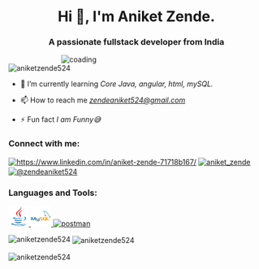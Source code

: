 <h1 align="center">Hi 👋, I'm Aniket Zende.</h1>
<h3 align="center">A passionate fullstack developer from India</h3>
<img align="right" alt="coading" width="400" src="https://camo.githubusercontent.com/5ddf73ad3a205111cf8c686f687fc216c2946a75005718c8da5b837ad9de78c9/68747470733a2f2f7468756d62732e6766796361742e636f6d2f4576696c4e657874446576696c666973682d736d616c6c2e676966">
<p align="left"> <img src="https://komarev.com/ghpvc/?username=aniketzende524&label=Profile%20views&color=0e75b6&style=flat" alt="aniketzende524" /> </p>

- 🌱 I’m currently learning *Core Java, angular, html, mySQL.*

- 📫 How to reach me *zendeaniket524@gmail.com*

- ⚡ Fun fact *I am Funny😅*

<h3 align="left">Connect with me:</h3>
<p align="left">
<a href="https://www.linkedin.com/in/aniket-zende-71718b167/" target="blank"><img align="center" src="https://raw.githubusercontent.com/rahuldkjain/github-profile-readme-generator/master/src/images/icons/Social/linked-in-alt.svg" alt="https://www.linkedin.com/in/aniket-zende-71718b167/" height="30" width="40" /></a>
<a href="https://instagram.com/aniket_zende" target="blank"><img align="center" src="https://raw.githubusercontent.com/rahuldkjain/github-profile-readme-generator/master/src/images/icons/Social/instagram.svg" alt="aniket_zende" height="30" width="40" /></a>
<a href="https://www.hackerrank.com/zendeaniket524" target="blank"><img align="center" src="https://raw.githubusercontent.com/rahuldkjain/github-profile-readme-generator/master/src/images/icons/Social/hackerrank.svg" alt="@zendeaniket524" height="30" width="40" /></a>
</p>

<h3 align="left">Languages and Tools:</h3>
<p align="left"> <a href="https://www.java.com" target="_blank" rel="noreferrer"> <img src="https://raw.githubusercontent.com/devicons/devicon/master/icons/java/java-original.svg" alt="java" width="40" height="40"/> </a> <a href="https://www.mysql.com/" target="_blank" rel="noreferrer"> <img src="https://raw.githubusercontent.com/devicons/devicon/master/icons/mysql/mysql-original-wordmark.svg" alt="mysql" width="40" height="40"/> </a> <a href="https://postman.com" target="_blank" rel="noreferrer"> <img src="https://www.vectorlogo.zone/logos/getpostman/getpostman-icon.svg" alt="postman" width="40" height="40"/> </a>  </p>

<p><img align="left" src="https://github-readme-stats.vercel.app/api/top-langs?username=aniketzende524&show_icons=true&locale=en&layout=compact" alt="aniketzende524" /></p>

<p>&nbsp;<img align="center" src="https://github-readme-stats.vercel.app/api?username=aniketzende524&show_icons=true&locale=en" alt="aniketzende524" /></p>

<p><img align="center" src="https://github-readme-streak-stats.herokuapp.com/?user=aniketzende524&" alt="aniketzende524" /></p>
